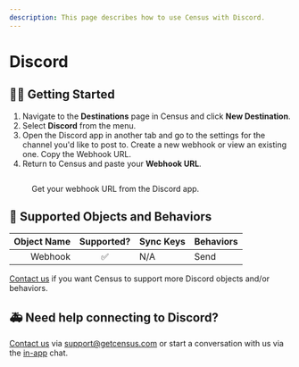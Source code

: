 ```yaml
---
description: This page describes how to use Census with Discord.
---
```


# Discord

## 🏃‍♀️ Getting Started

1. Navigate to the **Destinations** page in Census and click **New Destination**.
2. Select **Discord** from the menu.
3. Open the Discord app in another tab and go to the settings for the channel you'd like to post to. Create a new webhook or view an existing one. Copy the Webhook URL.
4. Return to Census and paste your **Webhook URL**.

<figure><img src="../.gitbook/assets/discord.png" alt=""><figcaption><p>Get your webhook URL from the Discord app.</p></figcaption></figure>

## 🔀 Supported Objects and Behaviors <a href="#supported-objects-and-sync-behaviors" id="supported-objects-and-sync-behaviors"></a>

| **Object Name** | **Supported?** | **Sync Keys**  | **Behaviors** |
| --------------: | :------------: | ---------------- |---------------|
| Webhook | ✅ | N/A | Send          |

[Contact us](mailto:support@getcensus.com) if you want Census to support more Discord objects and/or behaviors.

## 🚑 Need help connecting to Discord?

[Contact us](mailto:support@getcensus.com) via support@getcensus.com or start a conversation with us via the [in-app](https://app.getcensus.com) chat.
